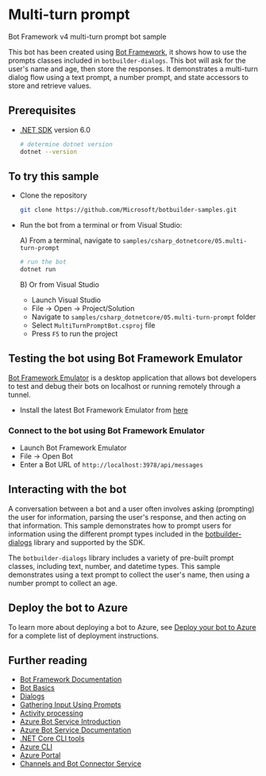 # Multi-turn prompt

Bot Framework v4 multi-turn prompt bot sample

This bot has been created using [Bot Framework](https://dev.botframework.com), it shows how to use the prompts classes included in `botbuilder-dialogs`. This bot will ask for the user's name and age, then store the responses. It demonstrates a multi-turn dialog flow using a text prompt, a number prompt, and state accessors to store and retrieve values.

## Prerequisites

-   [.NET SDK](https://dotnet.microsoft.com/download) version 6.0

    ```bash
    # determine dotnet version
    dotnet --version
    ```

## To try this sample

-   Clone the repository

    ```bash
    git clone https://github.com/Microsoft/botbuilder-samples.git
    ```

-   Run the bot from a terminal or from Visual Studio:

    A) From a terminal, navigate to `samples/csharp_dotnetcore/05.multi-turn-prompt`

    ```bash
    # run the bot
    dotnet run
    ```

    B) Or from Visual Studio

    -   Launch Visual Studio
    -   File -> Open -> Project/Solution
    -   Navigate to `samples/csharp_dotnetcore/05.multi-turn-prompt` folder
    -   Select `MultiTurnPromptBot.csproj` file
    -   Press `F5` to run the project

## Testing the bot using Bot Framework Emulator

[Bot Framework Emulator](https://github.com/microsoft/botframework-emulator) is a desktop application that allows bot developers to test and debug their bots on localhost or running remotely through a tunnel.

-   Install the latest Bot Framework Emulator from [here](https://github.com/Microsoft/BotFramework-Emulator/releases)

### Connect to the bot using Bot Framework Emulator

-   Launch Bot Framework Emulator
-   File -> Open Bot
-   Enter a Bot URL of `http://localhost:3978/api/messages`

## Interacting with the bot

A conversation between a bot and a user often involves asking (prompting) the user for information, parsing the user's response,
and then acting on that information. This sample demonstrates how to prompt users for information using the different prompt types
included in the [botbuilder-dialogs](https://docs.microsoft.com/en-us/azure/bot-service/bot-builder-concept-dialog?view=azure-bot-service-4.0) library
and supported by the SDK.

The `botbuilder-dialogs` library includes a variety of pre-built prompt classes, including text, number, and datetime types. This
sample demonstrates using a text prompt to collect the user's name, then using a number prompt to collect an age.

## Deploy the bot to Azure

To learn more about deploying a bot to Azure, see [Deploy your bot to Azure](https://aka.ms/azuredeployment) for a complete list of deployment instructions.

## Further reading

-   [Bot Framework Documentation](https://docs.botframework.com)
-   [Bot Basics](https://docs.microsoft.com/azure/bot-service/bot-builder-basics?view=azure-bot-service-4.0)
-   [Dialogs](https://docs.microsoft.com/en-us/azure/bot-service/bot-builder-concept-dialog?view=azure-bot-service-4.0)
-   [Gathering Input Using Prompts](https://docs.microsoft.com/en-us/azure/bot-service/bot-builder-prompts?view=azure-bot-service-4.0&tabs=csharp)
-   [Activity processing](https://docs.microsoft.com/en-us/azure/bot-service/bot-builder-concept-activity-processing?view=azure-bot-service-4.0)
-   [Azure Bot Service Introduction](https://docs.microsoft.com/azure/bot-service/bot-service-overview-introduction?view=azure-bot-service-4.0)
-   [Azure Bot Service Documentation](https://docs.microsoft.com/azure/bot-service/?view=azure-bot-service-4.0)
-   [.NET Core CLI tools](https://docs.microsoft.com/en-us/dotnet/core/tools/?tabs=netcore2x)
-   [Azure CLI](https://docs.microsoft.com/cli/azure/?view=azure-cli-latest)
-   [Azure Portal](https://portal.azure.com)
-   [Channels and Bot Connector Service](https://docs.microsoft.com/en-us/azure/bot-service/bot-concepts?view=azure-bot-service-4.0)
